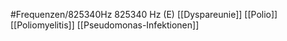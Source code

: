 #Frequenzen/825340Hz
825340 Hz (E)
[[Dyspareunie]]
[[Polio]]
[[Poliomyelitis]]
[[Pseudomonas-Infektionen]]